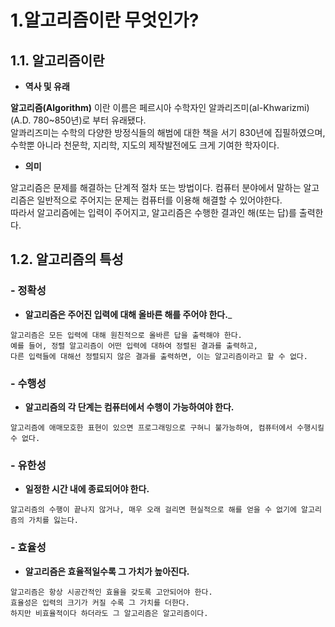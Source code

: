 # 1.알고리즘이란 무엇인가?
## 1.1. 알고리즘이란 
- __역사 및 유래__    

__알고리즘(Algorithm)__ 이란 이름은 페르시아 수학자인 알콰리즈미(al-Khwarizmi)(A.D. 780~850년)로 부터 유래됐다.   
알콰리즈미는 수학의 다양한 방정식들의 해범에 대한 책을 서기 830년에 집필하였으며, 수학뿐 아니라 천문학, 지리학, 지도의 제작발전에도 크게 기여한 학자이다.   

- __의미__   

알고리즘은 문제를 해결하는 단계적 절차 또는 방법이다. 컴퓨터 분야에서 말하는 알고리즘은 일반적으로 주어지는 문제는 컴퓨터를 이용해 해결할 수 있어야한다.    
따라서 알고리즘에는 입력이 주어지고, 알고리즘은 수행한 결과인 해(또는 답)를 출력한다.   

## 1.2. 알고리즘의 특성
### - 정확성
- __알고리즘은 주어진 입력에 대해 올바른 해를 주어야 한다.___   
~~~
알고리즘은 모든 입력에 대해 원친적으로 올바른 답을 출력해야 한다.   
예를 들어, 정렬 알고리즘이 어떤 입력에 대하여 정렬된 결과를 출력하고,   
다른 입력들에 대해선 정렬되지 않은 결과를 출력하면, 이는 알고리즘이라고 할 수 없다.
~~~

### - 수행성    
- __알고리즘의 각 단계는 컴퓨터에서 수행이 가능하여야 한다.__     
~~~
알고리즘에 애매모호한 표현이 있으면 프로그래밍으로 구혀니 불가능하여, 컴퓨터에서 수행시킬 수 없다.
~~~

### - 유한성    
- __일정한 시간 내에 종료되어야 한다.__    
~~~
알고리즘의 수행이 끝나지 않거나, 매우 오래 걸리면 현실적으로 해를 얻을 수 없기에 알고리즘의 가치를 잃는다.
~~~

### - 효율성    
- __알고리즘은 효율적일수록 그 가치가 높아진다.__    
~~~
알고리즘은 항상 시공간적인 효율을 갖도록 고안되어야 한다.    
효율성은 입력의 크기가 커질 수록 그 가치를 더한다.       
하지만 비효율적이다 하더라도 그 알고리즘은 알고리즘이다.   
~~~

